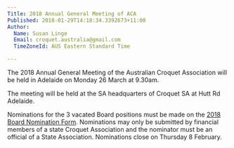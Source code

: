 ```yaml
---
Title: 2018 Annual General Meeting of ACA
Published: 2018-01-29T14:18:34.3392673+11:00
Author:
  Name: Susan Linge
  Email: croquet.australia@gmail.com
  TimeZoneId: AUS Eastern Standard Time

---
```

The 2018 Annual General Meeting of the Australian Croquet Association will be held in Adelaide on Monday 26 March at 9.30am.

The meeting will be held at the SA headquarters of Croquet SA at Hutt Rd Adelaide.

Nominations for the 3 vacated Board positions must be made on the [2018 Board Nomination Form](/2018-board-nomination.pdf).  Nominations may only be submitted by financial members of a state Croquet Association and the nominator must be an official of a State Association.  Nominations close on Thursday 8 February.